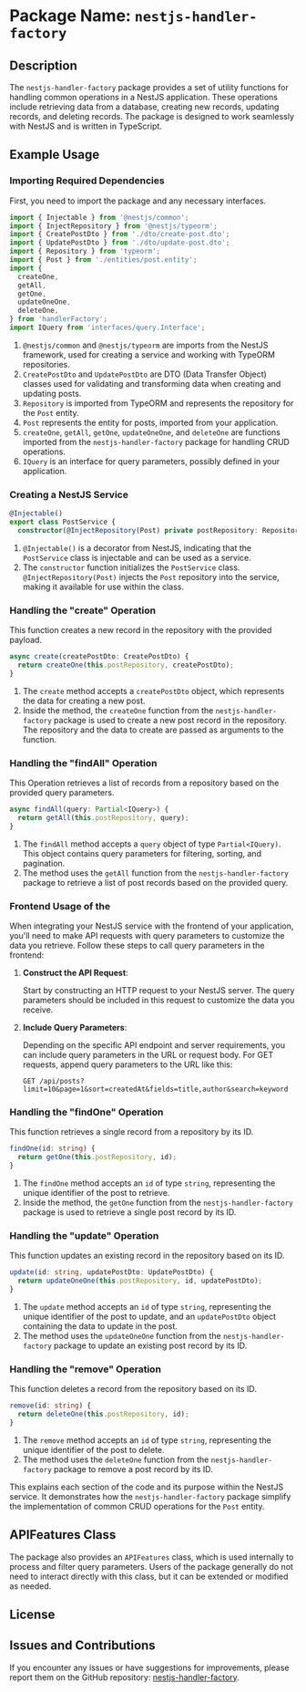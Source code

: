 # Package Name: `nestjs-handler-factory`

## Description

The `nestjs-handler-factory` package provides a set of utility functions for handling common operations in a NestJS application. These operations include retrieving data from a database, creating new records, updating records, and deleting records. The package is designed to work seamlessly with NestJS and is written in TypeScript.

## Example Usage

### Importing Required Dependencies

First, you need to import the package and any necessary interfaces.

```typescript
import { Injectable } from '@nestjs/common';
import { InjectRepository } from '@nestjs/typeorm';
import { CreatePostDto } from './dto/create-post.dto';
import { UpdatePostDto } from './dto/update-post.dto';
import { Repository } from 'typeorm';
import { Post } from './entities/post.entity';
import {
  createOne,
  getAll,
  getOne,
  updateOneOne,
  deleteOne,
} from 'handlerFactory';
import IQuery from 'interfaces/query.Interface';
```

1. `@nestjs/common` and `@nestjs/typeorm` are imports from the NestJS framework, used for creating a service and working with TypeORM repositories.
2. `CreatePostDto` and `UpdatePostDto` are DTO (Data Transfer Object) classes used for validating and transforming data when creating and updating posts.
3. `Repository` is imported from TypeORM and represents the repository for the `Post` entity.
4. `Post` represents the entity for posts, imported from your application.
5. `createOne`, `getAll`, `getOne`, `updateOneOne`, and `deleteOne` are functions imported from the `nestjs-handler-factory` package for handling CRUD operations.
6. `IQuery` is an interface for query parameters, possibly defined in your application.

### Creating a NestJS Service

```typescript
@Injectable()
export class PostService {
  constructor(@InjectRepository(Post) private postRepository: Repository<Post>) {}
```

1. `@Injectable()` is a decorator from NestJS, indicating that the `PostService` class is injectable and can be used as a service.
2. The `constructor` function initializes the `PostService` class. `@InjectRepository(Post)` injects the `Post` repository into the service, making it available for use within the class.

### Handling the "create" Operation

This function creates a new record in the repository with the provided payload.

```typescript
async create(createPostDto: CreatePostDto) {
  return createOne(this.postRepository, createPostDto);
}
```

1. The `create` method accepts a `createPostDto` object, which represents the data for creating a new post.
2. Inside the method, the `createOne` function from the `nestjs-handler-factory` package is used to create a new post record in the repository. The repository and the data to create are passed as arguments to the function.

### Handling the "findAll" Operation

This Operation retrieves a list of records from a repository based on the provided query parameters.

```typescript
async findAll(query: Partial<IQuery>) {
  return getAll(this.postRepository, query);
}
```

1. The `findAll` method accepts a `query` object of type `Partial<IQuery)`. This object contains query parameters for filtering, sorting, and pagination.
2. The method uses the `getAll` function from the `nestjs-handler-factory` package to retrieve a list of post records based on the provided query.

### Frontend Usage of the

When integrating your NestJS service with the frontend of your application, you'll need to make API requests with query parameters to customize the data you retrieve. Follow these steps to call query parameters in the frontend:

1. **Construct the API Request**:

   Start by constructing an HTTP request to your NestJS server. The query parameters should be included in this request to customize the data you receive.

2. **Include Query Parameters**:

   Depending on the specific API endpoint and server requirements, you can include query parameters in the URL or request body. For GET requests, append query parameters to the URL like this:

   ```plaintext
   GET /api/posts?limit=10&page=1&sort=createdAt&fields=title,author&search=keyword
   ```

### Handling the "findOne" Operation

This function retrieves a single record from a repository by its ID.

```typescript
findOne(id: string) {
  return getOne(this.postRepository, id);
}
```

1. The `findOne` method accepts an `id` of type `string`, representing the unique identifier of the post to retrieve.
2. Inside the method, the `getOne` function from the `nestjs-handler-factory` package is used to retrieve a single post record by its ID.

### Handling the "update" Operation

This function updates an existing record in the repository based on its ID.

```typescript
update(id: string, updatePostDto: UpdatePostDto) {
  return updateOneOne(this.postRepository, id, updatePostDto);
}
```

1. The `update` method accepts an `id` of type `string`, representing the unique identifier of the post to update, and an `updatePostDto` object containing the data to update in the post.
2. The method uses the `updateOneOne` function from the `nestjs-handler-factory` package to update an existing post record by its ID.

### Handling the "remove" Operation

This function deletes a record from the repository based on its ID.

```typescript
remove(id: string) {
  return deleteOne(this.postRepository, id);
}
```

1. The `remove` method accepts an `id` of type `string`, representing the unique identifier of the post to delete.
2. The method uses the `deleteOne` function from the `nestjs-handler-factory` package to remove a post record by its ID.

This explains each section of the code and its purpose within the NestJS service. It demonstrates how the `nestjs-handler-factory` package simplify the implementation of common CRUD operations for the `Post` entity.

## APIFeatures Class

The package also provides an `APIFeatures` class, which is used internally to process and filter query parameters. Users of the package generally do not need to interact directly with this class, but it can be extended or modified as needed.

## License

## Issues and Contributions

If you encounter any issues or have suggestions for improvements, please report them on the GitHub repository: [nestjs-handler-factory](https://github.com/Cedar1000/nestjs-handler-factory/issues).
